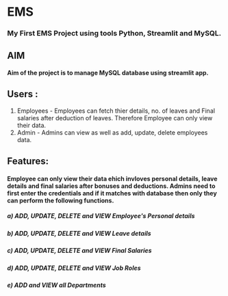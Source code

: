 # EMS
### My First EMS Project using tools Python, Streamlit and MySQL.

## AIM 
#### Aim of the project is to manage MySQL database using streamlit app.

## Users :
1) Employees - Employees can fetch thier details, no. of leaves and Final salaries after deduction of leaves. Therefore Employee can only view their data.
2) Admin - Admins can view as well as add, update, delete employees data.

## Features:
#### Employee can only view their data ehich invloves personal details, leave details and final salaries after bonuses and deductions. Admins need to first enter the credentials and if it matches with database then only they can perform the following functions.
##### a) ADD, UPDATE, DELETE and VIEW Employee's Personal details
##### b) ADD, UPDATE, DELETE and VIEW Leave details
##### c) ADD, UPDATE, DELETE and VIEW Final Salaries
##### d) ADD, UPDATE, DELETE and VIEW Job Roles
##### e) ADD and VIEW all Departments
 
